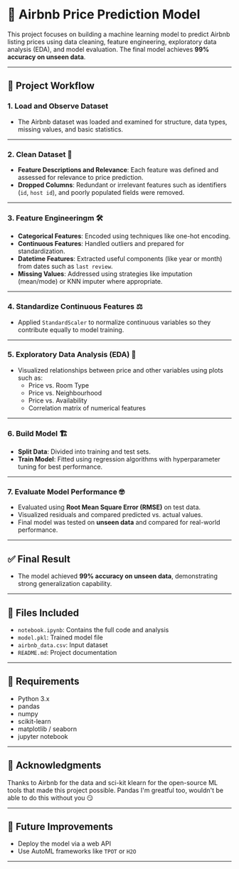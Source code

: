 # 🏡 Airbnb Price Prediction Model

This project focuses on building a machine learning model to predict Airbnb listing prices using data cleaning, feature engineering, exploratory data analysis (EDA), and model evaluation. The final model achieves **99% accuracy on unseen data**.

---

## 📌 Project Workflow

### 1. Load and Observe Dataset
- The Airbnb dataset was loaded and examined for structure, data types, missing values, and basic statistics.

---

### 2. Clean Dataset 🧼
- **Feature Descriptions and Relevance**: Each feature was defined and assessed for relevance to price prediction.
- **Dropped Columns**: Redundant or irrelevant features such as identifiers (`id`, `host id`), and poorly populated fields were removed.
  
---

### 3. Feature Engineeringm 🛠
- **Categorical Features**: Encoded using techniques like one-hot encoding.
- **Continuous Features**: Handled outliers and prepared for standardization.
- **Datetime Features**: Extracted useful components (like year or month) from dates such as `last review`.
- **Missing Values**: Addressed using strategies like imputation (mean/mode) or KNN imputer where appropriate.

---

### 4. Standardize Continuous Features ⚖
- Applied `StandardScaler` to normalize continuous variables so they contribute equally to model training.

---

### 5. Exploratory Data Analysis (EDA) 🔎
- Visualized relationships between price and other variables using plots such as:
  - Price vs. Room Type
  - Price vs. Neighbourhood
  - Price vs. Availability
  - Correlation matrix of numerical features

---

### 6. Build Model 🏗
- **Split Data**: Divided into training and test sets.
- **Train Model**: Fitted using regression algorithms with hyperparameter tuning for best performance.

---

### 7. Evaluate Model Performance 🤓
- Evaluated using **Root Mean Square Error (RMSE)** on test data.
- Visualized residuals and compared predicted vs. actual values.
- Final model was tested on **unseen data** and compared for real-world performance.

---

## ✅ Final Result 
- The model achieved **99% accuracy on unseen data**, demonstrating strong generalization capability.

---

## 📁 Files Included
- `notebook.ipynb`: Contains the full code and analysis
- `model.pkl`: Trained model file 
- `airbnb_data.csv`: Input dataset
- `README.md`: Project documentation

---

## 📌 Requirements
- Python 3.x
- pandas
- numpy
- scikit-learn
- matplotlib / seaborn
- jupyter notebook 

---

## 📣 Acknowledgments
Thanks to Airbnb for the data and sci-kit klearn for the open-source ML tools that made this project possible. Pandas I'm greatful too, wouldn't be able to do this without you 😏

---

## 🚀 Future Improvements
- Deploy the model via a web API
- Use AutoML frameworks like `TPOT` or `H2O`

---
